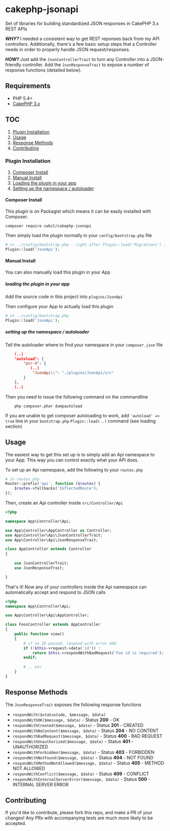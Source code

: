 # cakephp-jsonapi
Set of libraries for building standardized JSON responses in CakePHP 3.x REST APIs

***WHY?***
I needed a consistent way to get REST reponses back from my API controllers. Additionally, there's a few basic setup steps that a Controller needs in order to properly handle JSON request/responses.

***HOW?***
Just add the `JsonControllerTrait` to turn any Controller into a JSON-friendly controller.
Add the `JsonResponseTrait` to expose a number of response functions (detailed below).

## Requirements

* PHP 5.4+
* [CakePHP 3.x](http://cakephp.org)

## TOC
1. [Plugin Installation]()
2. [Usage]()
3. [Response Methods]()
4. [Contributing]()

### Plugin Installation

1. [Composer Install]()
2. [Manual Install]()
  3. [Loading the plugin in your app]()
  4. [Setting up the namespace / autoloader]()
  
#### Composer Install

This plugin is on Packagist which means it can be easily installed with Composer.

```
composer require cwbit/cakephp-jsonapi
```
Then simply load the plugin normally in your `config/bootstrap.php` file

```php
# in ../config/bootstrap.php - right after Plugin::load('Migrations') is fine!
Plugin::load('JsonApi');
```

#### Manual Install

You can also manually load this plugin in your App

##### loading the plugin in your app
Add the source code in this project into `plugins/JsonApi`

Then configure your App to actually load this plugin

```php
# in ../config/bootstrap.php
Plugin::load('JsonApi');
```

##### setting up the namespace / autoloader
Tell the autoloader where to find your namespace in your `composer.json` file

```json
	(..)
    "autoload": {
        "psr-4": {
           (..)
            "JsonApi\\": "./plugins/JsonApi/src"
        }
    },
    (..)
```
Then you need to issue the following command on the commandline
```
	php composer.phar dumpautoload
```
If you are unable to get composer autoloading to work, add `'autoload' => true` line in your `bootstrap.php` `Plugin::load(..)` command (see loading section)

## Usage

The easiest way to get this set up is to simply add an Api namespace to your App. This way you can control exactly what your API does.

To set up an Api namespace, add the following to your `routes.php`

```php
# in routes.php
Router::prefix('api', function ($routes) {
    $routes->fallbacks('InflectedRoute');
});
```
Then, create an Api controller inside `src/Controller/Api`

```php
<?php

namespace App\Controller\Api;

use App\Controller\AppController as Controller;
use App\Controller\Api\JsonControllerTrait;
use App\Controller\Api\JsonResponseTrait;

class AppController extends Controller
{
	
	use JsonControllerTrait;
	use JsonResponseTrait;

}
```
That's it! Now any of your controllers inside the Api namespace can automatically accept and respond to JSON calls

```php
<?php
namespace App\Controller\Api;

use App\Controller\Api\AppController;

class FoosController extends AppController
{
	public function view()
	{
		# if no ID passed, respond with error 400
		if (!$this->request->data('id')) :
			return $this->respondWithBadRequest('Foo id is required');
		endif;
		
		# .. etc
	}
}
```

## Response Methods
The `JsonResponseTrait` exposes the following response functions

* `respondWith($statusCode, $message, $data)`
* `respondWithOK($message, $data)` - Status **200** - OK
* `respondWithCreated($message, $data)` - Status **201** - CREATED
* `respondWithNoContent($message, $data)` - Status **204** - NO CONTENT
* `respondWithBadRequest($message, $data)` - Status **400** - BAD REQUEST
* `respondWithUnauthorized($message, $data)` - Status **401** - UNAUTHORIZED
* `respondWithForbidden($message, $data)` - Status **403** - FORBIDDEN
* `respondWithNotFound($message, $data)` - Status **404** - NOT FOUND
* `respondWithMethodNotAllowed($message, $data)` - Status **405** - METHOD NOT ALLOWED
* `respondWithConflict($message, $data)` - Status **409** - CONFLICT
* `respondWithInternalServerError($message, $data)` - Status **500** - INTERNAL SERVER ERROR

## Contributing
If you'd like to contribute, please fork this repo, and make a PR of your changes!
Any PRs with accompanying tests are much more likely to be accepted.
